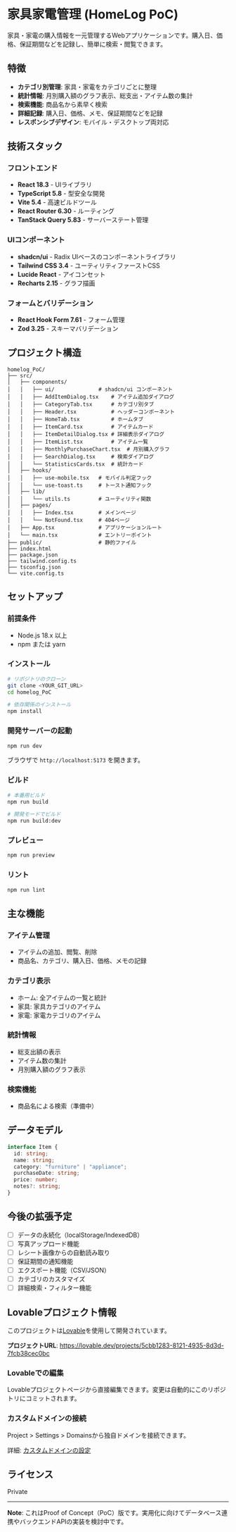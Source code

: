 # 家具家電管理 (HomeLog PoC)

家具・家電の購入情報を一元管理するWebアプリケーションです。購入日、価格、保証期間などを記録し、簡単に検索・閲覧できます。

## 特徴

- **カテゴリ別管理**: 家具・家電をカテゴリごとに整理
- **統計情報**: 月別購入額のグラフ表示、総支出・アイテム数の集計
- **検索機能**: 商品名から素早く検索
- **詳細記録**: 購入日、価格、メモ、保証期間などを記録
- **レスポンシブデザイン**: モバイル・デスクトップ両対応

## 技術スタック

### フロントエンド

- **React 18.3** - UIライブラリ
- **TypeScript 5.8** - 型安全な開発
- **Vite 5.4** - 高速ビルドツール
- **React Router 6.30** - ルーティング
- **TanStack Query 5.83** - サーバーステート管理

### UIコンポーネント

- **shadcn/ui** - Radix UIベースのコンポーネントライブラリ
- **Tailwind CSS 3.4** - ユーティリティファーストCSS
- **Lucide React** - アイコンセット
- **Recharts 2.15** - グラフ描画

### フォームとバリデーション

- **React Hook Form 7.61** - フォーム管理
- **Zod 3.25** - スキーマバリデーション

## プロジェクト構造

```text
homelog_PoC/
├── src/
│   ├── components/
│   │   ├── ui/              # shadcn/ui コンポーネント
│   │   ├── AddItemDialog.tsx    # アイテム追加ダイアログ
│   │   ├── CategoryTab.tsx      # カテゴリ別タブ
│   │   ├── Header.tsx           # ヘッダーコンポーネント
│   │   ├── HomeTab.tsx          # ホームタブ
│   │   ├── ItemCard.tsx         # アイテムカード
│   │   ├── ItemDetailDialog.tsx # 詳細表示ダイアログ
│   │   ├── ItemList.tsx         # アイテム一覧
│   │   ├── MonthlyPurchaseChart.tsx  # 月別購入グラフ
│   │   ├── SearchDialog.tsx     # 検索ダイアログ
│   │   └── StatisticsCards.tsx  # 統計カード
│   ├── hooks/
│   │   ├── use-mobile.tsx   # モバイル判定フック
│   │   └── use-toast.ts     # トースト通知フック
│   ├── lib/
│   │   └── utils.ts         # ユーティリティ関数
│   ├── pages/
│   │   ├── Index.tsx        # メインページ
│   │   └── NotFound.tsx     # 404ページ
│   ├── App.tsx              # アプリケーションルート
│   └── main.tsx             # エントリーポイント
├── public/                  # 静的ファイル
├── index.html
├── package.json
├── tailwind.config.ts
├── tsconfig.json
└── vite.config.ts
```

## セットアップ

### 前提条件

- Node.js 18.x 以上
- npm または yarn

### インストール

```bash
# リポジトリのクローン
git clone <YOUR_GIT_URL>
cd homelog_PoC

# 依存関係のインストール
npm install
```

### 開発サーバーの起動

```bash
npm run dev
```

ブラウザで `http://localhost:5173` を開きます。

### ビルド

```bash
# 本番用ビルド
npm run build

# 開発モードでビルド
npm run build:dev
```

### プレビュー

```bash
npm run preview
```

### リント

```bash
npm run lint
```

## 主な機能

### アイテム管理

- アイテムの追加、閲覧、削除
- 商品名、カテゴリ、購入日、価格、メモの記録

### カテゴリ表示

- ホーム: 全アイテムの一覧と統計
- 家具: 家具カテゴリのアイテム
- 家電: 家電カテゴリのアイテム

### 統計情報

- 総支出額の表示
- アイテム数の集計
- 月別購入額のグラフ表示

### 検索機能

- 商品名による検索（準備中）

## データモデル

```typescript
interface Item {
  id: string;
  name: string;
  category: "furniture" | "appliance";
  purchaseDate: string;
  price: number;
  notes?: string;
}
```

## 今後の拡張予定

- [ ] データの永続化（localStorage/IndexedDB）
- [ ] 写真アップロード機能
- [ ] レシート画像からの自動読み取り
- [ ] 保証期間の通知機能
- [ ] エクスポート機能（CSV/JSON）
- [ ] カテゴリのカスタマイズ
- [ ] 詳細検索・フィルター機能

## Lovableプロジェクト情報

このプロジェクトは[Lovable](https://lovable.dev)を使用して開発されています。

**プロジェクトURL**: <https://lovable.dev/projects/5cbb1283-8121-4935-8d3d-7fcb38cec0bc>

### Lovableでの編集

Lovableプロジェクトページから直接編集できます。変更は自動的にこのリポジトリにコミットされます。

### カスタムドメインの接続

Project > Settings > Domainsから独自ドメインを接続できます。

詳細: [カスタムドメインの設定](https://docs.lovable.dev/features/custom-domain#custom-domain)

## ライセンス

Private

---

**Note**: これはProof of Concept（PoC）版です。実用化に向けてデータベース連携やバックエンドAPIの実装を検討中です。
